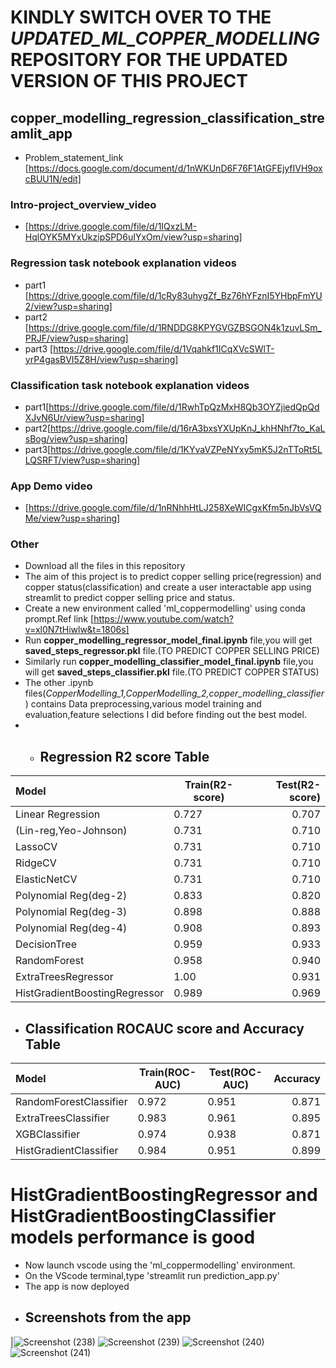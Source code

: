 # KINDLY SWITCH OVER TO THE *UPDATED_ML_COPPER_MODELLING* REPOSITORY FOR THE UPDATED VERSION OF THIS PROJECT 
## copper_modelling_regression_classification_streamlit_app
- Problem_statement_link [https://docs.google.com/document/d/1nWKUnD6F76F1AtGFEjyfIVH9oxcBUU1N/edit]
### Intro-project_overview_video 
- [https://drive.google.com/file/d/1IQxzLM-HqlOYK5MYxUkzipSPD6uIYxOm/view?usp=sharing]
### Regression task notebook explanation videos
- part1 [https://drive.google.com/file/d/1cRy83uhygZf_Bz76hYFznI5YHbpFmYU2/view?usp=sharing]
- part2 [https://drive.google.com/file/d/1RNDDG8KPYGVGZBSGON4k1zuvLSm_PRJF/view?usp=sharing]
- part3 [https://drive.google.com/file/d/1Vqahkf1ICqXVcSWlT-yrP4gasBVI5Z8H/view?usp=sharing]
### Classification task notebook explanation videos
- part1[https://drive.google.com/file/d/1RwhTpQzMxH8Qb3OYZjiedQpQdXJvN6Ur/view?usp=sharing]
- part2[https://drive.google.com/file/d/16rA3bxsYXUpKnJ_khHNhf7to_KaLsBog/view?usp=sharing]
- part3[https://drive.google.com/file/d/1KYvaVZPeNYxy5mK5J2nTToRt5LLQSRFT/view?usp=sharing]
### App Demo video
- [https://drive.google.com/file/d/1nRNhhHtLJ258XeWICgxKfm5nJbVsVQMe/view?usp=sharing]
### Other
- Download all the files in this repository
- The aim of this project is to predict copper selling price(regression) and copper status(classification) and create a user interactable app using streamlit to predict copper selling price and status.
- Create a new environment called 'ml_coppermodelling' using conda prompt.Ref link [https://www.youtube.com/watch?v=xl0N7tHiwlw&t=1806s]
- Run **copper_modelling_regressor_model_final.ipynb** file,you will get **saved_steps_regressor.pkl** file.(TO PREDICT COPPER SELLING PRICE)
- Similarly run **copper_modelling_classifier_model_final.ipynb** file,you will get **saved_steps_classifier.pkl** file.(TO PREDICT COPPER STATUS)
- The other .ipynb files(*CopperModelling_1,CopperModelling_2,copper_modelling_classifier*) contains Data preprocessing,various model training and evaluation,feature selections I did before finding out the best model.
- - ## Regression R2 score Table
|    Model             |  Train(R2-score)   |  Test(R2-score)   |
| :------------------- | -----------------  |-----------------: |
| Linear Regression    |      0.727         |0.707              |
| (Lin-reg,Yeo-Johnson)|      0.731         |0.710              |
| LassoCV              |      0.731         |0.710              |
| RidgeCV              |      0.731         |0.710              |
| ElasticNetCV         |      0.731         |0.710              |
| Polynomial Reg(deg-2)|      0.833         |0.820              |
| Polynomial Reg(deg-3)|      0.898         |0.888              |
| Polynomial Reg(deg-4)|      0.908         |0.893              |
| DecisionTree         |      0.959         |0.933              |
| RandomForest         |      0.958         |0.940              |
|ExtraTreesRegressor|1.00        |0.931  
|HistGradientBoostingRegressor|0.989        |0.969              |
- ## Classification ROCAUC score and Accuracy Table
|    Model             |  Train(ROC-AUC)   |  Test(ROC-AUC)   |Accuracy
| :------------------- | -----------------  |-----------------|-----------------: 
| RandomForestClassifier    |      0.972         |0.951             |0.871
| ExtraTreesClassifier|      0.983         |0.961              |0.895
| XGBClassifier             |      0.974         |0.938              |0.871
| HistGradientClassifier            |      0.984         |0.951              |0.899
# HistGradientBoostingRegressor and  HistGradientBoostingClassifier models performance is good
- Now launch vscode using the 'ml_coppermodelling' environment.
- On the VScode terminal,type 'streamlit run prediction_app.py'
- The app is now deployed
- ## Screenshots from the app

|![Screenshot (238)](https://github.com/Kav1n-Lal/copper_modelling_regression_classification/assets/116146011/73cde17f-507d-4cd5-86a7-8af77360db60)
![Screenshot (239)](https://github.com/Kav1n-Lal/copper_modelling_regression_classification/assets/116146011/fb726a75-f694-4035-b574-75e5d2301382)
![Screenshot (240)](https://github.com/Kav1n-Lal/copper_modelling_regression_classification/assets/116146011/2edc4b74-e8d6-491d-bd2c-302efb27a530)
![Screenshot (241)](https://github.com/Kav1n-Lal/copper_modelling_regression_classification/assets/116146011/3048b251-d78f-41db-a3b8-d1c93ad5f631)


